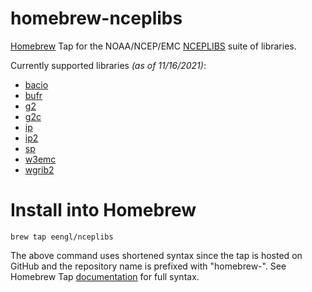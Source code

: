 # homebrew-nceplibs
[Homebrew](https://brew.sh) Tap for the NOAA/NCEP/EMC [NCEPLIBS](https://github.com/NOAA-EMC/NCEPLIBS) suite of libraries.

Currently supported libraries *(as of 11/16/2021)*:
* [bacio](https://github.com/NOAA-EMC/NCEPLIBS-bacio)
* [bufr](https://github.com/NOAA-EMC/NCEPLIBS-bufr)
* [g2](https://github.com/NOAA-EMC/NCEPLIBS-g2)
* [g2c](https://github.com/NOAA-EMC/NCEPLIBS-g2c)
* [ip](https://github.com/NOAA-EMC/NCEPLIBS-ip)
* [ip2](https://github.com/NOAA-EMC/NCEPLIBS-ip2)
* [sp](https://github.com/NOAA-EMC/NCEPLIBS-sp)
* [w3emc](https://github.com/NOAA-EMC/NCEPLIBS-w3emc)
* [wgrib2](https://github.com/NOAA-EMC/NCEPLIBS-wgrib2)

# Install into Homebrew
```
brew tap eengl/nceplibs
```
The above command uses shortened syntax since the tap is hosted on GitHub and the repository name is prefixed with "homebrew-".  See Homebrew Tap [documentation](https://docs.brew.sh/Taps) for full syntax.
